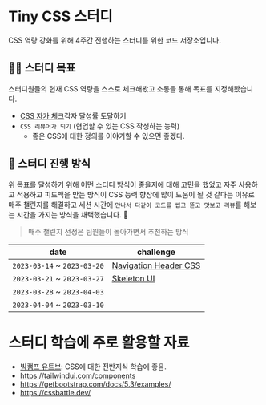 # Tiny CSS 스터디

CSS 역량 강화를 위해 4주간 진행하는 스터디를 위한 코드 저장소입니다.

## 👨‍💻 스터디 목표

스터디원들의 현재 CSS 역량을 스스로 체크해봤고 소통을 통해 목표를 지정해봤습니다.

- [CSS 자가 체크](/css-check-list.md)각자 달성률 도달하기
- `CSS 리뷰어가 되기` (협업할 수 있는 CSS 작성하는 능력)
  - 좋은 CSS에 대한 정의를 이야기할 수 있으면 좋겠다.

## 👀 스터디 진행 방식

위 목표를 달성하기 위해 어떤 스터디 방식이 좋을지에 대해 고민을 했었고 자주 사용하고 적용하고 피드백을 받는 방식이 CSS 능력 향상에 많이 도움이 될 것 같다는 이유로 매주 챌린지를 해결하고 세션 시간에 `만나서 다같이 코드를 씹고 뜯고 맛보고 리뷰`를 해보는 시간을 가지는 방식을 채택했습니다. 🍖

> 매주 챌린지 선정은 팀원들이 돌아가면서 추천하는 방식

| date                        | challenge                                             |
| --------------------------- | ----------------------------------------------------- |
| `2023-03-14` ~ `2023-03-20` | [Navigation Header CSS](/challenge/header-publishing) |
| `2023-03-21` ~ `2023-03-27` | [Skeleton UI](/challenge/skeleton-ui/)                |
| `2023-03-28` ~ `2023-04-03` |                                                       |
| `2023-04-04` ~ `2023-03-10` |                                                       |

# 스터디 학습에 주로 활용할 자료

- [빔캠프 유트브](https://www.youtube.com/@veamcamp): CSS에 대한 전반지식 학습에 좋음.
- https://tailwindui.com/components
- https://getbootstrap.com/docs/5.3/examples/
- https://cssbattle.dev/
